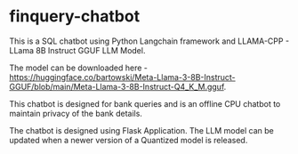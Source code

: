# finquery-chatbot


This is a SQL chatbot using Python Langchain framework and LLAMA-CPP - LLama 8B Instruct GGUF LLM Model.

The model can be downloaded here - https://huggingface.co/bartowski/Meta-Llama-3-8B-Instruct-GGUF/blob/main/Meta-Llama-3-8B-Instruct-Q4_K_M.gguf.

This chatbot is designed for bank queries and is an offline CPU chatbot to maintain privacy of the bank details.

The chatbot is designed using Flask Application. The LLM model can be updated when a newer version of a Quantized model is released.

